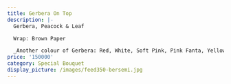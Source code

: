```yaml
---
title: Gerbera On Top
description: |-
  Gerbera, Peacock & Leaf

  Wrap: Brown Paper

  _Another colour of Gerbera: Red, White, Soft Pink, Pink Fanta, Yellow_
price: '150000'
category: Special Bouquet
display_picture: /images/feed350-bersemi.jpg
---
```


